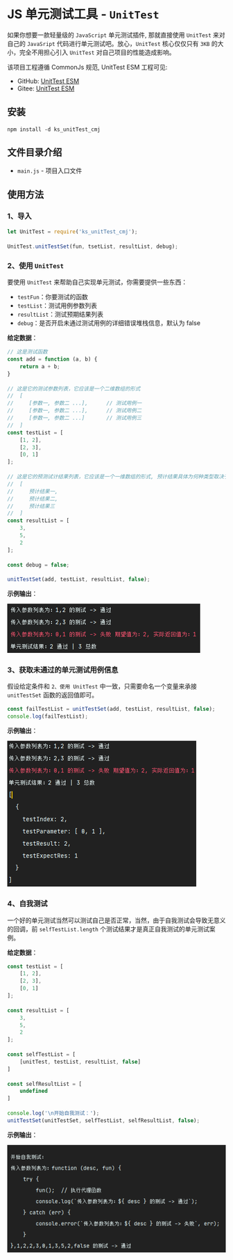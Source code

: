 # JS 单元测试工具 - `UnitTest`

如果你想要一款轻量级的 `JavaScript` 单元测试插件, 那就直接使用 `UnitTest` 来对自己的 `JavaSript` 代码进行单元测试吧。放心，`UnitTest` 核心仅仅只有 `3KB` 的大小，完全不用担心引入 `UnitTest` 对自己项目的性能造成影响。

该项目工程遵循 CommonJs 规范, UnitTest ESM 工程可见: 
 - GitHub: [UnitTest ESM](https://github.com/KindllySatan/UnitTest_ESM)
 - Gitee: [UnitTest ESM](https://gitee.com/KindllySatan/unit-test-esm)

## 安装
```shell
npm install -d ks_unitTest_cmj
```

## 文件目录介绍

- `main.js` - 项目入口文件


## 使用方法

### 1、导入

```javascript
let UnitTest = require('ks_unitTest_cmj');

UnitTest.unitTestSet(fun, tsetList, resultList, debug);
```

### 2、使用 `UnitTest`

要使用 `UnitTest` 来帮助自己实现单元测试，你需要提供一些东西：

- `testFun`：你要测试的函数
- `testList`：测试用例参数列表
- `resultList`：测试预期结果列表
- `debug`：是否开启未通过测试用例的详细错误堆栈信息，默认为 false

**给定数据**：

```javascript
// 这是测试函数
const add = function (a, b) {
    return a + b;
}

// 这是它的测试参数列表，它应该是一个二维数组的形式
//  [
//     [参数一, 参数二 ...],		// 测试用例一
//     [参数一, 参数二 ...],		// 测试用例二
//     [参数一, 参数二 ...]		// 测试用例三
//  ]
const testList = [
    [1, 2],
    [2, 3],
    [0, 1]
];

// 这是它的预测试计结果列表，它应该是一个一维数组的形式, 预计结果具体为何种类型取决于你自己的函数返回值格式
//  [
//     预计结果一,
//     预计结果二,
//     预计结果三
//  ]
const resultList = [
    3,
    5,
    2
];

const debug = false;

unitTestSet(add, testList, resultList, false);
```

**示例输出**：

![示例输出一](README/示例输出一.png)

### 3、获取未通过的单元测试用例信息

假设给定条件和 `2、使用 UnitTest` 中一致，只需要命名一个变量来承接 `unitTestSet` 函数的返回值即可。

```javascript
const failTestList = unitTestSet(add, testList, resultList, false);
console.log(failTestList);
```

**示例输出**：

![示例输出二](README/示例输出二.png)


### 4、自我测试

一个好的单元测试当然可以测试自己是否正常，当然，由于自我测试会导致无意义的回调，前 `selfTestList.length` 个测试结果才是真正自我测试的单元测试案例。

**给定数据**：

```javascript
const testList = [
    [1, 2],
    [2, 3],
    [0, 1]
];

const resultList = [
    3,
    5,
    2
];

const selfTestList = [
    [unitTest, testList, resultList, false]
]

const selfResultList = [
    undefined
]

console.log('\n开始自我测试：');
unitTestSet(unitTestSet, selfTestList, selfResultList, false);
```

**示例输出**：

![示例输出三](README/示例输出三.png)
